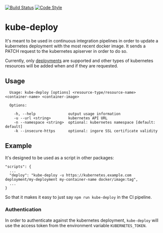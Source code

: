 [![Build Status](https://img.shields.io/travis/guidesmiths/kube-deploy/master.svg)](https://travis-ci.org/guidesmiths/kube-deploy)
[![Code Style](https://img.shields.io/badge/code%20style-imperative-brightgreen.svg)](https://github.com/guidesmiths/eslint-config-imperative)

# kube-deploy

It's meant to be used in continuous integration pipelines in order to update a kubernetes deployment with the most recent docker image. It sends a PATCH request to the kubernetes apiserver in order to do so.

Currently, only [deployments](http://kubernetes.io/docs/user-guide/deployments/) are supported and other types of kubernetes resources will be added when and if they are requested.

## Usage

```
  Usage: kube-deploy [options] <resource-type/resource-name> <container-name> <container-image>

  Options:

    -h, --help               output usage information
    -u --url <string>        kubernetes API URL
    -n --namespace <string>  optional: kubernetes namespace [default: default]
    -k --insecure-https      optional: ingore SSL certificate validity
```

## Example

It's designed to be used as a script in other packages:

```
"scripts": {
  ...
  "deploy": "kube-deploy -u https://kubernetes.example.com deployment/my-deployment my-container-name docker/image:tag",
  ...
}
```

So that it makes it easy to just say `npm run kube-deploy` in the CI pipeline.

### Authentication

In order to authenticate against the kubernetes deployment, `kube-deploy` will use the access token from the environment variable `KUBERNETES_TOKEN`.
